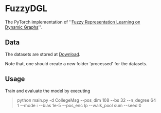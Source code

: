 # FuzzyDGL
The PyTorch implementation of ''[Fuzzy Representation Learning on Dynamic Graphs](https://ieeexplore.ieee.org/document/10286559)''.

## Data
The datasets are stored at [Download](https://drive.google.com/drive/folders/1FwiDUCK4KSL0E3w3IdR9Iek87dho-hu3). 

Note that, one should create a new folder 'processed' for the datasets. 

## Usage
Train and evaluate the model by executing
> python main.py -d CollegeMsg --pos_dim 108 --bs 32 --n_degree 64 1 --mode i --bias 1e-5 --pos_enc lp --walk_pool sum --seed 0 

